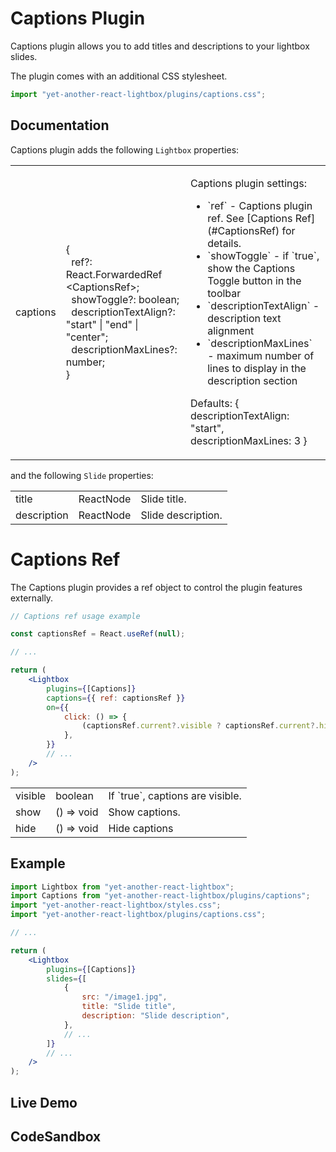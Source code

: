 # Captions Plugin

Captions plugin allows you to add titles and descriptions to your lightbox slides.

The plugin comes with an additional CSS stylesheet.

```jsx
import "yet-another-react-lightbox/plugins/captions.css";
```

## Documentation

Captions plugin adds the following `Lightbox` properties:

<table class="docs">
    <tbody>
    <tr>
        <td>captions</td>
        <td>
            &#123;<br />
            &nbsp;&nbsp;ref?: React.ForwardedRef&#8203;&lt;CaptionsRef&gt;;<br />
            &nbsp;&nbsp;showToggle?: boolean;<br />
            &nbsp;&nbsp;descriptionTextAlign?: "start" | "end" | "center";<br />
            &nbsp;&nbsp;descriptionMaxLines?: number;<br />
            &#125;
        </td>
        <td>
            <p>Captions plugin settings:</p>
            <ul>
                <li>`ref` - Captions plugin ref. See [Captions Ref](#CaptionsRef) for details.</li>
                <li>`showToggle` - if `true`, show the Captions Toggle button in the toolbar</li>
                <li>`descriptionTextAlign` - description text alignment</li>
                <li>`descriptionMaxLines` - maximum number of lines to display in the description section</li>
            </ul>
            <p>Defaults: <span class="font-mono">&#123; descriptionTextAlign: "start", descriptionMaxLines: 3 &#125;</span></p>
        </td>
    </tr>
    </tbody>
</table>

and the following `Slide` properties:

<table class="docs">
    <tbody>
    <tr>
        <td>title</td>
        <td>ReactNode</td>
        <td>Slide title.</td>
    </tr>
    <tr>
        <td>description</td>
        <td>ReactNode</td>
        <td>Slide description.</td>
    </tr>
    </tbody>
</table>

# Captions Ref

The Captions plugin provides a ref object to control the plugin features externally.

```jsx
// Captions ref usage example

const captionsRef = React.useRef(null);

// ...

return (
    <Lightbox
        plugins={[Captions]}
        captions={{ ref: captionsRef }}
        on={{
            click: () => {
                (captionsRef.current?.visible ? captionsRef.current?.hide : captionsRef.current?.show)?.();
            },
        }}
        // ...
    />
);
```

<table class="docs">
    <tbody>
    <tr>
        <td>visible</td>
        <td>boolean</td>
        <td>If `true`, captions are visible.</td>
    </tr>
    <tr>
        <td>show</td>
        <td>() => void</td>
        <td>Show captions.</td>
    </tr>
    <tr>
        <td>hide</td>
        <td>() => void</td>
        <td>Hide captions</td>
    </tr>
    </tbody>
</table>

## Example

```jsx
import Lightbox from "yet-another-react-lightbox";
import Captions from "yet-another-react-lightbox/plugins/captions";
import "yet-another-react-lightbox/styles.css";
import "yet-another-react-lightbox/plugins/captions.css";

// ...

return (
    <Lightbox
        plugins={[Captions]}
        slides={[
            {
                src: "/image1.jpg",
                title: "Slide title",
                description: "Slide description",
            },
            // ...
        ]}
        // ...
    />
);
```

## Live Demo

<CaptionsPluginExample />

## CodeSandbox

<CodeSandboxLink file="/src/examples/CaptionsPlugin.tsx" path="/plugins/captions" />
